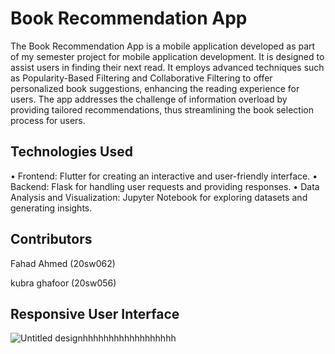 # Book Recommendation App
The Book Recommendation App is a mobile application developed as part of my semester project for mobile application development. It is designed to assist users in finding their next read. It employs advanced techniques such as Popularity-Based Filtering and Collaborative Filtering to offer personalized book suggestions, enhancing the reading experience for users. The app addresses the challenge of information overload by providing tailored recommendations, thus streamlining the book selection process for users.
## Technologies Used
•	Frontend: Flutter for creating an interactive and user-friendly interface.
•	Backend: Flask for handling user requests and providing responses.
•	Data Analysis and Visualization: Jupyter Notebook for exploring datasets and generating insights.
## Contributors
Fahad Ahmed (20sw062)

kubra ghafoor (20sw056)

## Responsive User Interface 
![Untitled designhhhhhhhhhhhhhhhhhh](https://github.com/kubra-Ghafoor/Book_Recommendation_System/assets/92909787/c61fd859-4aad-4325-8e1e-d44d75e9430f)


